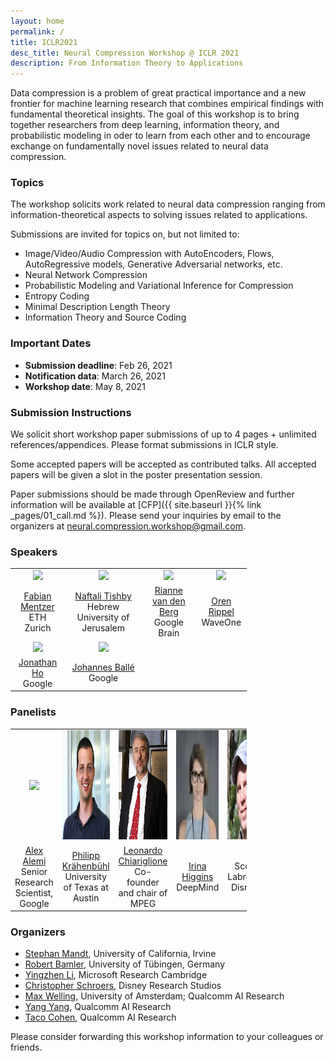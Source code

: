 ```yaml
---
layout: home
permalink: /
title: ICLR2021
desc_title: Neural Compression Workshop @ ICLR 2021
description: From Information Theory to Applications 
---
```


Data compression is a problem of great practical importance and a new frontier for machine learning research that combines empirical findings with fundamental theoretical insights. The goal of this workshop is to bring together researchers from deep learning, information theory, and probabilistic modeling in oder to learn from each other and to encourage exchange on fundamentally novel issues related to neural data compression.

### Topics

The workshop solicits work related to neural data compression ranging from information-theoretical aspects to solving issues related to applications.

Submissions are invited for topics on, but not limited to:

* Image/Video/Audio Compression with AutoEncoders, Flows, AutoRegressive models, Generative Adversarial networks, etc.
* Neural Network Compression
* Probabilistic Modeling and Variational Inference for Compression
* Entropy Coding
* Minimal Description Length Theory
* Information Theory and Source Coding

### Important Dates

* **Submission deadline**: Feb 26, 2021
* **Notification data**: March 26, 2021
* **Workshop date**: May 8, 2021

### Submission Instructions

We solicit short workshop paper submissions of up to 4 pages + unlimited references/appendices. Please format submissions in ICLR style.

Some accepted papers will be accepted as contributed talks. All accepted papers will be given a slot in the poster presentation session.

Paper submissions should be made through OpenReview and further information will be available at [CFP]({{ site.baseurl }}{% link _pages/01_call.md %}). Please send your inquiries by email to the organizers at [neural.compression.workshop@gmail.com](mailto:neural.compression.workshop@gmail.com).



### Speakers 

<table style="width:75%">
  <tr>
    <td style="text-align:center"><img src="assets/img/speaker_fabian_mentzer.jpg" height="175"></td>
    <td style="text-align:center"><img src="assets/img/speaker_naftali_tishby.jpg" height="175"></td>
    <td style="text-align:center"><img src="assets/img/speaker_rianne_van_den_berg.png" height="175"></td>
    <td style="text-align:center"><img src="assets/img/speaker_oren_rippel.jpg" height="175"></td>
  </tr>
  <tr>
    <td style="text-align:center"><a href="https://fmentzer.github.io">Fabian Mentzer</a> <br> ETH Zurich</td>
    <td style="text-align:center"><a href="https://elsc.huji.ac.il/faculty-staff/naftali-tishby">Naftali Tishby</a> <br>Hebrew University of Jerusalem</td>
    <td style="text-align:center"><a href="https://riannevdberg.github.io">Rianne van den Berg</a> <br> Google Brain</td>
    <td style="text-align:center"><a href="https://www.orenrippel.com">Oren Rippel</a> <br> WaveOne</td>
  </tr>
  <tr>
    <td style="text-align:center"><img src="assets/img/speaker_jonathan_ho.png" height="175"></td>
    <td style="text-align:center"><img src="assets/img/speaker_johannes_balle.jpg" height="175"></td>
  </tr>
  <tr>
    <td style="text-align:center"><a href="http://www.jonathanho.me">Jonathan Ho</a> <br>  Google</td>
    <td style="text-align:center"><a href="https://balle.io">Johannes Ballé</a> <br> Google</td>
  </tr>
</table>

### Panelists

<table style="width:75%">
  <tr>
    <td style="text-align:center"><img src="assets/img/panel_alex_alemi.jpg" height="175"></td>
    <!--<td style="text-align:center"><img src="assets/img/panel_ferenc_huszar.jpg" height="175"></td>-->
    <td style="text-align:center"><img src="assets/img/panel_philipp_krahenbuhl.jpg" height="175"></td>
    <td style="text-align:center"><img src="assets/img/panel_leonardo_chiariglione.jpg" height="175"></td>
    <td style="text-align:center"><img src="assets/img/panel_irina_higgins.webp" height="175"></td>
    <td style="text-align:center"><img src="assets/img/panel_scott_labrozzi.jpg" height="175"></td>
  </tr>
  <tr>
    <td style="text-align:center"><a href="https://www.alexalemi.com">Alex Alemi</a> <br> Senior Research Scientist, Google</td>
    <!--<td style="text-align:center"><a href="https://www.inference.vc/about/">Ferenc Huszár</a> <br> Cambridge University</td>-->
    <td style="text-align:center"><a href="https://www.philkr.net">Philipp Krähenbühl</a> <br>University of Texas at Austin</td>
    <td style="text-align:center"><a href="https://en.wikipedia.org/wiki/Leonardo_Chiariglione">Leonardo Chiariglione</a> <br>Co-founder and chair of MPEG</td>
    <td style="text-align:center"><a href="https://uk.linkedin.com/in/irina-higgins-74455235">Irina Higgins</a> <br> DeepMind</td>
    <td style="text-align:center"><a href="https://www.linkedin.com/in/scottlabrozzi"></a>Scott Labrozzi<br> Disney</td>
  </tr>
</table>

### Organizers

* [Stephan Mandt](http://www.stephanmandt.com), University of California, Irvine
* [Robert Bamler](https://robamler.github.io), University of Tübingen, Germany
* [Yingzhen Li](http://yingzhenli.net/home/en/), Microsoft Research Cambridge
* [Christopher Schroers](https://studios.disneyresearch.com/people/christopher-schroers/), Disney Research Studios
* [Max Welling](https://staff.fnwi.uva.nl/m.welling/), University of Amsterdam; Qualcomm AI Research
* [Yang Yang](https://yyang768osu.github.io), Qualcomm AI Research
* [Taco Cohen](https://tacocohen.wordpress.com), Qualcomm AI Research

Please consider forwarding this workshop information to your colleagues or friends. 

